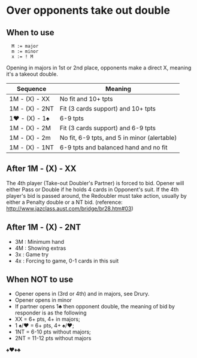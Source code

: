 # Over opponents take out double



## When to use

````
  M := major
  m := minor
  x := ! M
````

Opening in majors in 1st or 2nd place, opponents make a direct X, meaning it's a takeout double.

| Sequence | Meaning |
| ---- | ---- |
| 1M - (X) - XX | No fit and 10+ tpts |
| 1M - (X) - 2NT | Fit (3 cards support) and 10+ tpts |
| 1♥ - (X) - 1♠  | 6-9 tpts |
| 1M - (X) - 2M  | Fit (3 cards support) and 6-9 tpts |
| 1M - (X) - 2m  | No fit, 6-9 tpts, and 5 in minor (alertable) |
| 1M - (X) - 1NT  | 6-9 tpts and balanced hand and no fit |

## After 1M - (X) - XX

The 4th player (Take-out Doubler's Partner) is forced to bid. Opener will either Pass or Double if he holds 4 cards in Opponent's suit.
If the 4th player's bid is passed around, the Redoubler must take action, usually by either a Penalty double or a NT bid. (reference: http://www.jazclass.aust.com/bridge/br28.htm#03)

## After 1M - (X) - 2NT

- 3M : Minimum hand
- 4M : Showing extras
- 3x : Game try
- 4x : Forcing to game, 0-1 cards in this suit

## When NOT to use 
- Opener opens in (3rd or 4th) and in majors, see Drury.
- Opener opens in minor
- If partner opens 1♣ then opponent double, the meaning of bid by responder is as the following 
- XX = 6+ pts, 4+ in majors; 
- 1 ♠/♥ = 6+ pts, 4+ ♠/♥; 
- 1NT = 6-10 pts without majors; 
- 2NT = 11-12 pts without majors


♠♥♦♣
